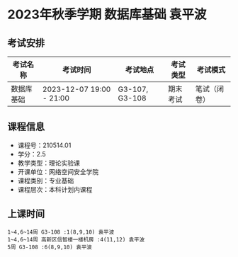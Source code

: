 # 2023年秋季学期 数据库基础 袁平波




## 考试安排

| 考试名称 | 考试时间 | 考试地点 | 考试类型 | 考试模式 |
| -------- | -------- | -------- | -------- | -------- |
| 数据库基础 | 2023-12-07 19:00 - 21:00 | G3-107, G3-108 | 期末考试 | 笔试（闭卷） |





## 课程信息

- 课程号：210514.01
- 学分：2.5
- 教学类型：理论实验课
- 开课单位：网络空间安全学院
- 课程类别：专业基础
- 课程层次：本科计划内课程

## 上课时间

```
1~4,6~14周 G3-108 :1(8,9,10) 袁平波
1~4,6~14周 高新区信智楼一楼机房 :4(11,12) 袁平波
5周 G3-108 :6(8,9,10) 袁平波
```

